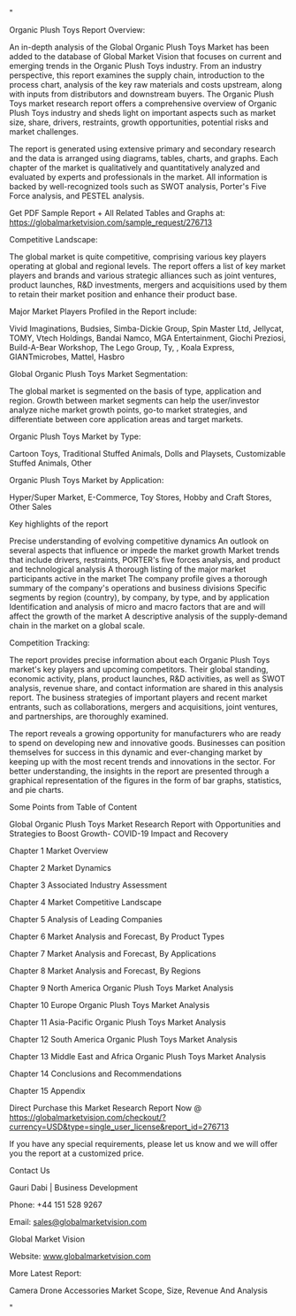 "

Organic Plush Toys Report Overview:

An in-depth analysis of the Global Organic Plush Toys Market has been added to the database of Global Market Vision that focuses on current and emerging trends in the Organic Plush Toys industry. From an industry perspective, this report examines the supply chain, introduction to the process chart, analysis of the key raw materials and costs upstream, along with inputs from distributors and downstream buyers. The Organic Plush Toys market research report offers a comprehensive overview of Organic Plush Toys industry and sheds light on important aspects such as market size, share, drivers, restraints, growth opportunities, potential risks and market challenges.

The report is generated using extensive primary and secondary research and the data is arranged using diagrams, tables, charts, and graphs. Each chapter of the market is qualitatively and quantitatively analyzed and evaluated by experts and professionals in the market. All information is backed by well-recognized tools such as SWOT analysis, Porter's Five Force analysis, and PESTEL analysis.

Get PDF Sample Report + All Related Tables and Graphs at: https://globalmarketvision.com/sample_request/276713

Competitive Landscape:

The global market is quite competitive, comprising various key players operating at global and regional levels. The report offers a list of key market players and brands and various strategic alliances such as joint ventures, product launches, R&D investments, mergers and acquisitions used by them to retain their market position and enhance their product base.

Major Market Players Profiled in the Report include:

Vivid Imaginations, Budsies, Simba-Dickie Group, Spin Master Ltd, Jellycat, TOMY, Vtech Holdings, Bandai Namco, MGA Entertainment, Giochi Preziosi, Build-A-Bear Workshop, The Lego Group, Ty, , Koala Express, GIANTmicrobes, Mattel, Hasbro

Global Organic Plush Toys Market Segmentation:

The global market is segmented on the basis of type, application and region. Growth between market segments can help the user/investor analyze niche market growth points, go-to market strategies, and differentiate between core application areas and target markets.

Organic Plush Toys Market by Type:

Cartoon Toys, Traditional Stuffed Animals, Dolls and Playsets, Customizable Stuffed Animals, Other

Organic Plush Toys Market by Application:

Hyper/Super Market, E-Commerce, Toy Stores, Hobby and Craft Stores, Other Sales

Key highlights of the report

Precise understanding of evolving competitive dynamics
An outlook on several aspects that influence or impede the market growth
Market trends that include drivers, restraints, PORTER's five forces analysis, and product and technological analysis
A thorough listing of the major market participants active in the market
The company profile gives a thorough summary of the company's operations and business divisions
Specific segments by region (country), by company, by type, and by application
Identification and analysis of micro and macro factors that are and will affect the growth of the market
A descriptive analysis of the supply-demand chain in the market on a global scale.

Competition Tracking:

The report provides precise information about each Organic Plush Toys market's key players and upcoming competitors. Their global standing, economic activity, plans, product launches, R&D activities, as well as SWOT analysis, revenue share, and contact information are shared in this analysis report. The business strategies of important players and recent market entrants, such as collaborations, mergers and acquisitions, joint ventures, and partnerships, are thoroughly examined.

The report reveals a growing opportunity for manufacturers who are ready to spend on developing new and innovative goods. Businesses can position themselves for success in this dynamic and ever-changing market by keeping up with the most recent trends and innovations in the sector. For better understanding, the insights in the report are presented through a graphical representation of the figures in the form of bar graphs, statistics, and pie charts.

Some Points from Table of Content

Global Organic Plush Toys Market Research Report with Opportunities and Strategies to Boost Growth- COVID-19 Impact and Recovery

Chapter 1 Market Overview

Chapter 2 Market Dynamics

Chapter 3 Associated Industry Assessment

Chapter 4 Market Competitive Landscape

Chapter 5 Analysis of Leading Companies

Chapter 6 Market Analysis and Forecast, By Product Types

Chapter 7 Market Analysis and Forecast, By Applications

Chapter 8 Market Analysis and Forecast, By Regions

Chapter 9 North America Organic Plush Toys Market Analysis

Chapter 10 Europe Organic Plush Toys Market Analysis

Chapter 11 Asia-Pacific Organic Plush Toys Market Analysis

Chapter 12 South America Organic Plush Toys Market Analysis

Chapter 13 Middle East and Africa Organic Plush Toys Market Analysis

Chapter 14 Conclusions and Recommendations

Chapter 15 Appendix

Direct Purchase this Market Research Report Now @ https://globalmarketvision.com/checkout/?currency=USD&type=single_user_license&report_id=276713

If you have any special requirements, please let us know and we will offer you the report at a customized price.

Contact Us

Gauri Dabi | Business Development

Phone: +44 151 528 9267

Email: sales@globalmarketvision.com

Global Market Vision

Website: www.globalmarketvision.com




More Latest Report:

Camera Drone Accessories Market Scope, Size, Revenue And Analysis

"
